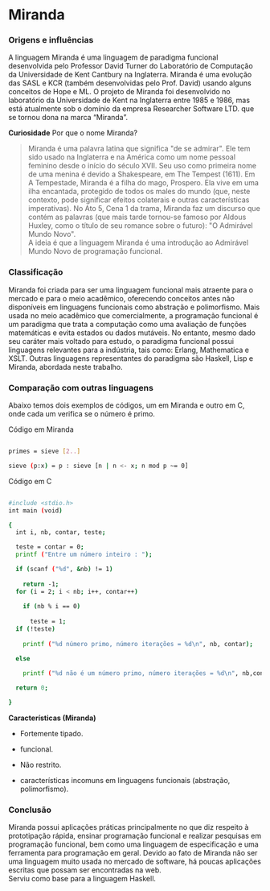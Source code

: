 # Miranda



### Origens e influências



A linguagem Miranda é uma linguagem de paradigma funcional desenvolvida pelo Professor David Turner do Laboratório de Computação da Universidade de Kent Cantbury na Inglaterra. Miranda é uma evolução das SASL e KCR (também desenvolvidas pelo Prof.  David) usando alguns conceitos de Hope e ML. O projeto de Miranda foi desenvolvido no laboratório da Universidade de Kent na Inglaterra entre 1985 e 1986, mas está atualmente sob o domínio da empresa Researcher Software LTD. que se tornou dona na marca “Miranda”.  


**Curiosidade** 
Por que o nome Miranda?  

>Miranda é uma palavra latina que significa "de se admirar". Ele tem sido usado na Inglaterra e na América como um nome pessoal feminino desde o início do século XVII. Seu uso como primeira nome de uma menina é devido a Shakespeare, em The Tempest (1611). Em A Tempestade, Miranda é a filha do mago, Prospero. Ela vive em uma ilha encantada, protegido de todos os males do mundo (que, neste contexto, pode significar efeitos colaterais e outras características imperativas). No Ato 5, Cena 1 da trama, Miranda faz um discurso que contém as palavras (que mais tarde tornou-se famoso por Aldous Huxley, como o título de seu romance sobre o futuro): "O Admirável Mundo Novo".  
A ideia é que a linguagem Miranda é uma introdução ao Admirável Mundo Novo de programação funcional.  

### Classificação


Miranda foi criada para ser uma linguagem funcional mais atraente para o mercado e para o meio acadêmico, oferecendo conceitos antes não disponíveis em linguagens funcionais como abstração e polimorfismo. 
Mais usada no meio acadêmico que comercialmente, a programação funcional é um paradigma que trata a computação como uma avaliação de funções matemáticas e evita estados ou dados mutáveis. No entanto, mesmo dado seu caráter mais voltado para estudo, o paradigma funcional possui linguagens relevantes para a indústria, tais como:  Erlang, Mathematica e XSLT. Outras linguagens representantes do paradigma são Haskell, Lisp e Miranda, abordada neste trabalho.  

### Comparação com outras linguagens

Abaixo temos dois exemplos de códigos, um em Miranda e outro em C, onde cada um verifica se o número é primo.  



Código em Miranda

```sh

primes = sieve [2..]

sieve (p:x) = p : sieve [n | n <- x; n mod p ~= 0]

```

Código em C
  

```sh

#include <stdio.h>
int main (void) 

{
  int i, nb, contar, teste;

  teste = contar = 0;
  printf ("Entre um número inteiro : ");

  if (scanf ("%d", &nb) != 1)
 
    return -1;
  for (i = 2; i < nb; i++, contar++)
 
    if (nb % i == 0)
 
      teste = 1; 
  if (!teste)
 
    printf ("%d número primo, número iterações = %d\n", nb, contar);

  else
 
    printf ("%d não é um número primo, número iterações = %d\n", nb,contar);

  return 0;

} 

```
**Características (Miranda)**

- Fortemente tipado.

- funcional.

- Não restrito.

- características incomuns em linguagens funcionais (abstração, polimorfismo).  

### Conclusão
 
Miranda possui aplicações práticas principalmente no que diz respeito à prototipação rápida, ensinar programação funcional  e realizar pesquisas em programação funcional, bem como uma linguagem de especificação e uma ferramenta para programação em geral. Devido ao fato de Miranda não ser uma linguagem muito usada no mercado de software, há poucas aplicações escritas que possam ser encontradas na web.  
Serviu como base para a linguagem Haskell.
